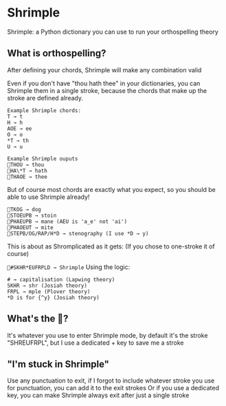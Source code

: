# Shrimple
Shrimple: a Python dictionary you can use to run your orthospelling theory

## What is orthospelling?
After defining your chords, Shrimple will make any combination valid

Even if you don't have "thou hath thee" in your dictionaries, you can Shrimple them in a single stroke, because the chords that make up the stroke are defined already.

```
Example Shrimple chords:
T → t
H → h
AOE → ee
O → o
*T → th
U → u
```
```
Example Shrimple ouputs
🦐THOU → thou
🦐HA\*T → hath
🦐THAOE → thee
```

But of course most chords are exactly what you expect, so you should be able to use Shrimple already!
```
🦐TKOG → dog
🦐STOEUPB → stoin
🦐PHAEUPB → mane (AEU is 'a_e' not 'ai')
🦐PHAOEUT → mite
🦐STEPB/OG/RAP/H*D → stenography (I use *D → y)
```



This is about as Shromplicated as it gets: (If you chose to one-stroke it of course)

`🦐#SKHR*EUFRPLD → Shrimple`
Using the logic:
```
# → capitalisation (Lapwing theory)
SKHR → shr (Josiah theory)
FRPL → mple (Plover theory)
*D is for {^y} (Josiah theory)
```


## What's the 🦐?

It's whatever you use to enter Shrimple mode, by default it's the stroke "SHREUFRPL", but I use a dedicated + key to save me a stroke

## "I'm stuck in Shrimple"
Use any punctuation to exit, if I forgot to include whatever stroke you use for punctuation, you can add it to the exit strokes
Or if you use a dedicated key, you can make Shrimple always exit after just a single stroke
